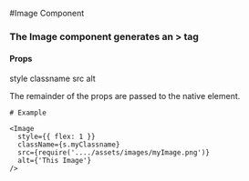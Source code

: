 #Image Component

### The Image component generates an <img />> tag

#### Props
style
classname
src
alt

The remainder of the props are passed to the native element.

```
# Example 

<Image
  style={{ flex: 1 }}
  className={s.myClassname}
  src={require('..../assets/images/myImage.png')}
  alt={'This Image'}
/>
```